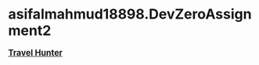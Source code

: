 # asifalmahmud18898.DevZeroAssignment2

<a href="https://asifmahmud18898.github.io/DevZeroAssignment2/th.html"><big><strong>Travel Hunter</strong></big></a>
